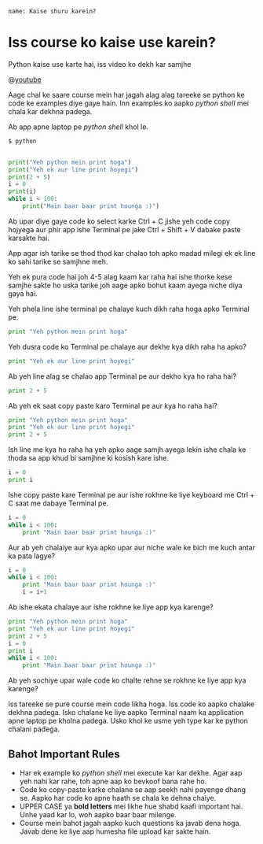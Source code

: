 ```ngMeta
name: Kaise shuru karein?
```

# Iss course ko kaise use karein?

Python kaise use karte hai, iss video ko dekh kar samjhe

@[youtube](ccPrUbz1oto) 

Aage chal ke saare course mein har jagah alag alag tareeke se python ke code ke examples diye gaye hain. Inn examples ko aapko *python shell* mei chala kar dekhna padega. 

Ab app apne laptop pe *python shell* khol le.
```sh
$ python
```

```python

print("Yeh python mein print hoga")
print("Yeh ek aur line print hoyegi")
print(2 + 5)
i = 0
print(i)
while i < 100:
    print("Main baar baar print hounga :)")

```
Ab upar diye gaye code ko select karke Ctrl + C jishe yeh code copy hojyega aur phir app ishe Terminal pe jake Ctrl + Shift + V dabake paste karsakte hai.

App agar ish tarike se thod thod kar chalao toh apko madad milegi ek ek line ko sahi 
tarike se samjhne meh.

Yeh ek pura code hai joh 4-5 alag kaam kar raha hai ishe thorke kese samjhe sakte ho uska tarike joh aage apko bohut kaam ayega niche diya gaya hai.



Yeh phela line ishe terminal pe chalaye kuch dikh raha hoga apko Terminal pe.
```python
print "Yeh python mein print hoga"
```

Yeh dusra code ko Terminal pe chalaye aur dekhe kya dikh raha ha apko?
```python
print "Yeh ek aur line print hoyegi"
```

Ab yeh line alag se chalao app Terminal pe aur dekho kya ho raha hai?
```python
print 2 + 5
```

Ab yeh ek saat copy paste karo Terminal pe aur kya ho raha hai?
```python
print "Yeh python mein print hoga"
print "Yeh ek aur line print hoyegi"
print 2 + 5
```

Ish line me kya ho raha ha yeh apko aage samjh ayega lekin ishe chala ke thoda sa app khud bi samjhne ki kosish kare ishe.
```python
i = 0
print i
```

Ishe copy paste kare Terminal pe aur ishe rokhne ke liye keyboard me Ctrl + C saat me dabaye Terminal pe.
```python
i = 0
while i < 100:
    print "Main baar baar print hounga :)"
```

Aur ab yeh chalaiye aur kya apko upar aur niche wale ke bich me kuch antar ka pata lagye?
```python
i = 0
while i < 100:
    print "Main baar baar print hounga :)"
    i = i+1
```


Ab ishe ekata chalaye aur ishe rokhne ke liye app kya karenge?
```python
print "Yeh python mein print hoga"
print "Yeh ek aur line print hoyegi"
print 2 + 5
i = 0
print i
while i < 100:
    print "Main baar baar print hounga :)"
```
Ab yeh sochiye upar wale code ko chalte rehne se rokhne ke liye app kya karenge?

Iss tareeke se pure course mein code likha hoga. Iss code ko aapko chalake dekhna padega. Isko chalane ke liye aapko Terminal naam ka application
apne laptop pe kholna padega. Usko khol ke usme yeh type kar ke python chalani padega.



## Bahot Important Rules
- Har ek example ko *python shell* mei execute kar kar dekhe. Agar aap yeh nahi kar rahe, toh apne aap ko bevkoof bana rahe ho.
- Code ko copy-paste karke chalane se aap seekh nahi payenge dhang se. Aapko har code ko apne haath se chala ke dehna chaiye.
- UPPER CASE ya **bold letters** mei likhe hue shabd kaafi important hai. Unhe yaad kar lo, woh aapko baar baar milenge.
- Course mein bahot jagah aapko kuch questions ka javab dena hoga. Javab dene ke liye aap humesha file upload kar sakte hain.


